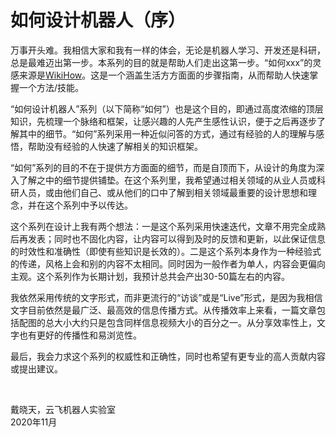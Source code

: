 # 如何设计机器人（序）

万事开头难。我相信大家和我有一样的体会，无论是机器人学习、开发还是科研，总是最难迈出第一步。本系列的目的就是帮助人们走出这第一步。“如何xxx”的灵感来源是[WikiHow](https://www.wikihow.com/Main-Page)。这是一个涵盖生活方方面面的步骤指南，从而帮助人快速掌握一个方法/技能。

“如何设计机器人”系列（以下简称“如何”）也是这个目的，即通过高度浓缩的顶层知识，先梳理一个脉络和框架，让感兴趣的人先产生感性认识，便于之后再逐步了解其中的细节。“如何”系列采用一种近似问答的方式，通过有经验的人的理解与感悟，帮助没有经验的人快速了解相关的知识框架。

“如何”系列的目的不在于提供方方面面的细节，而是自顶而下，从设计的角度为深入了解之中的细节提供铺垫。在这个系列里，我希望通过相关领域的从业人员或科研人员，或由他们自己、或从他们的口中了解到相关领域最重要的设计思想和理念，并在这个系列中予以传达。

这个系列在设计上我有两个想法：一是这个系列采用快速迭代，文章不用完全成熟后再发表；同时也不固化内容，让内容可以得到及时的反馈和更新，以此保证信息的时效性和准确性（即使有些知识是长效的）。二是这个系列本身作为一种经验式的传递，风格上会和别的内容不太相同。同时因为一般作者为单人，内容会更偏向主观。这个系列作为长期计划，我预计总共会产出30-50篇左右的内容。

我依然采用传统的文字形式，而非更流行的“访谈”或是“Live”形式，是因为我相信文字目前依然是最广泛、最高效的信息传播方式。从传播效率上来看，一篇文章包括配图的总大小大约只是包含同样信息视频大小的百分之一。从分享效率性上，文字也有更好的传播性和易浏览性。

最后，我会力求这个系列的权威性和正确性，同时也希望有更专业的高人贡献内容或提出建议。

<br>

戴晓天，云飞机器人实验室  
2020年11月
